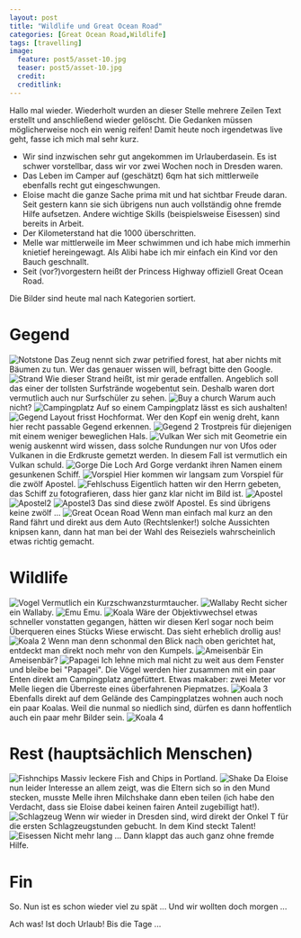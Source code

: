 ```yaml
---
layout: post
title: "Wildlife und Great Ocean Road"
categories: [Great Ocean Road,Wildlife]
tags: [travelling]
image:
  feature: post5/asset-10.jpg
  teaser: post5/asset-10.jpg
  credit:
  creditlink:
---
```

Hallo mal wieder. Wiederholt wurden an dieser Stelle mehrere Zeilen Text erstellt und anschließend wieder gelöscht. Die Gedanken müssen möglicherweise noch ein wenig reifen! 
Damit heute noch irgendetwas live geht, fasse ich mich mal sehr kurz.
* Wir sind inzwischen sehr gut angekommen im Urlauberdasein. Es ist schwer vorstellbar, dass wir vor zwei Wochen noch in Dresden waren.
* Das Leben im Camper auf (geschätzt) 6qm hat sich mittlerweile ebenfalls recht gut eingeschwungen.
* Eloise macht die ganze Sache prima mit und hat sichtbar Freude daran. Seit gestern kann sie sich übrigens nun auch vollständig ohne fremde Hilfe aufsetzen. Andere wichtige Skills (beispielsweise Eisessen) sind bereits in Arbeit.
* Der Kilometerstand hat die 1000 überschritten.
* Melle war mittlerweile im Meer schwimmen und ich habe mich immerhin knietief hereingewagt. Als Alibi habe ich mir einfach ein Kind vor den Bauch geschnallt.
* Seit (vor?)vorgestern heißt der Princess Highway offiziell Great Ocean Road.

Die Bilder sind heute mal nach Kategorien sortiert.
# Gegend
![Notstone](https://phgo.github.io/blog/images/post5/asset.jpg)
Das Zeug nennt sich zwar petrified forest, hat aber nichts mit Bäumen zu tun. Wer das genauer wissen will, befragt bitte den Google.
![Strand](https://phgo.github.io/blog/images/post5/asset-2.jpg)
Wie dieser Strand heißt, ist mir gerade entfallen. Angeblich soll das einer der tollsten Surfstrände wogebentut sein. Deshalb waren dort vermutlich auch nur Surfschüler zu sehen.
![Buy a church](https://phgo.github.io/blog/images/post5/asset-3.jpg)
Warum auch nicht?
![Campingplatz](https://phgo.github.io/blog/images/post5/asset-5.jpg)
Auf so einem Campingplatz lässt es sich aushalten!
![Gegend](https://phgo.github.io/blog/images/post5/asset-6.jpg)
Layout frisst Hochformat. Wer den Kopf ein wenig dreht, kann hier recht passable Gegend erkennen.
![Gegend 2](https://phgo.github.io/blog/images/post5/asset-7.jpg)
Trostpreis für diejenigen mit einem weniger beweglichen Hals.
![Vulkan](https://phgo.github.io/blog/images/post5/asset-11.jpg)
Wer sich mit Geometrie ein wenig auskennt wird wissen, dass solche Rundungen nur von Ufos oder Vulkanen in die Erdkruste gemetzt werden. In diesem Fall ist vermutlich ein Vulkan schuld.
![Gorge](https://phgo.github.io/blog/images/post5/asset-17.jpg)
Die Loch Ard Gorge verdankt ihren Namen einem gesunkenen Schiff.
![Vorspiel](https://phgo.github.io/blog/images/post5/asset-18.jpg)
Hier kommen wir langsam zum Vorspiel für die zwölf Apostel.
![Fehlschuss](https://phgo.github.io/blog/images/post5/asset-19.jpg)
Eigentlich hatten wir den Herrn gebeten, das Schiff zu fotografieren, dass hier ganz klar nicht im Bild ist.
![Apostel](https://phgo.github.io/blog/images/post5/asset-21.jpg)
![Apostel2](https://phgo.github.io/blog/images/post5/asset-22.jpg)
![Apostel3](https://phgo.github.io/blog/images/post5/asset-23.jpg)
Das sind diese zwölf Apostel. Es sind übrigens keine zwölf ... 
![Great Ocean Road](https://phgo.github.io/blog/images/post5/asset-24.jpg)
Wenn man einfach mal kurz an den Rand fährt und direkt aus dem Auto (Rechtslenker!) solche Aussichten knipsen kann, dann hat man bei der Wahl des Reiseziels wahrscheinlich etwas richtig gemacht.

# Wildlife 
![Vogel](https://phgo.github.io/blog/images/post5/asset-8.jpg)
Vermutlich ein Kurzschwanzsturmtaucher. 
![Wallaby](https://phgo.github.io/blog/images/post5/asset-9.jpg)
Recht sicher ein Wallaby.
![Emu](https://phgo.github.io/blog/images/post5/asset-28.jpg)
Emu.
![Koala](https://phgo.github.io/blog/images/post5/asset-12.jpg)
Wäre der Objektivwechsel etwas schneller vonstatten gegangen, hätten wir diesen Kerl sogar noch beim Überqueren eines Stücks Wiese erwischt. Das sieht erheblich drollig aus!
![Koala 2](https://phgo.github.io/blog/images/post5/asset-13.jpg)
Wenn man denn schonmal den Blick nach oben gerichtet hat, entdeckt man direkt noch mehr von den Kumpels.
![Ameisenbär](https://phgo.github.io/blog/images/post5/asset-16.jpg)
Ein Ameisenbär?
![Papagei ](https://phgo.github.io/blog/images/post5/asset-25.jpg)
Ich lehne mich mal nicht zu weit aus dem Fenster und bleibe bei "Papagei". Die Vögel werden hier zusammen mit ein paar Enten direkt am Campingplatz angefüttert. Etwas makaber: zwei Meter vor Melle liegen die Überreste eines überfahrenen Piepmatzes.
![Koala 3](https://phgo.github.io/blog/images/post5/asset-26.jpg)
Ebenfalls direkt auf dem Gelände des Campingplatzes wohnen auch noch ein paar Koalas. Weil die nunmal so niedlich sind, dürfen es dann hoffentlich auch ein paar mehr Bilder sein.
![Koala 4](https://phgo.github.io/blog/images/post5/asset-27.jpg)
# Rest (hauptsächlich Menschen)
![Fishnchips](https://phgo.github.io/blog/images/post5/asset-4.jpg)
Massiv leckere Fish and Chips in Portland.
![Shake](https://phgo.github.io/blog/images/post5/asset-14.jpg)
Da Eloise nun leider Interesse an allem zeigt, was die Eltern sich so in den Mund stecken, musste Melle ihren Milchshake dann eben teilen (ich habe den Verdacht, dass sie Eloise dabei keinen fairen Anteil zugebilligt hat!).
![Schlagzeug ](https://phgo.github.io/blog/images/post5/asset-15.jpg)
Wenn wir wieder in Dresden sind, wird direkt der Onkel T für die ersten Schlagzeugstunden gebucht. In dem Kind steckt Talent!
![Eisessen](https://phgo.github.io/blog/images/post5/asset-20.jpg)
Nicht mehr lang ... Dann klappt das auch ganz ohne fremde Hilfe.
# Fin
So. Nun ist es schon wieder viel zu spät ... Und wir wollten doch morgen ...

 Ach was! Ist doch Urlaub! Bis die Tage ...
